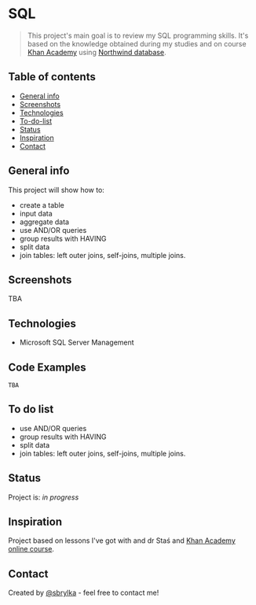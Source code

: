 # SQL
> This project's main goal is to review my SQL programming skills. It's based on the knowledge obtained during my studies and on course [Khan Academy](https://www.khanacademy.org/) using [Northwind database](https://github.com/microsoft/sql-server-samples/tree/master/samples/databases/northwind-pubs).

## Table of contents
* [General info](#general-info)
* [Screenshots](#screenshots)
* [Technologies](#technologies)
* [To-do-list](##To-do-list)
* [Status](#status)
* [Inspiration](#inspiration)
* [Contact](#contact)

## General info
This project will show how to:
* create a table
* input data
* aggregate data
* use AND/OR queries
* group results with HAVING
* split data
* join tables: left outer joins, self-joins, multiple joins.

## Screenshots
TBA

## Technologies
* Microsoft SQL Server Management

## Code Examples
`TBA`

## To do list
* use AND/OR queries
* group results with HAVING
* split data
* join tables: left outer joins, self-joins, multiple joins.

## Status
Project is: _in progress_

## Inspiration
Project based on lessons I've got with and dr Staś and [Khan Academy online course](https://www.khanacademy.org/computing/computer-programming/sql).

## Contact
Created by [@sbrylka](https://www.linkedin.com/in/sebastianbrylka/) - feel free to contact me!
